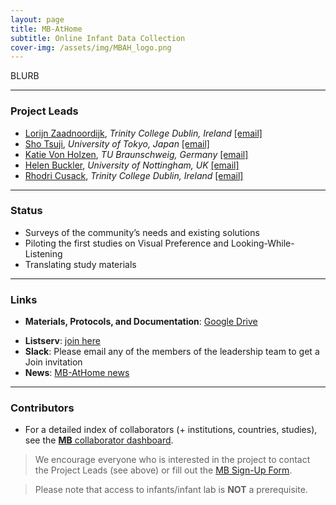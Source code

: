```yaml
---
layout: page
title: MB-AtHome
subtitle: Online Infant Data Collection
cover-img: /assets/img/MBAH_logo.png
---
```


BLURB

***
### Project Leads
* [Lorijn Zaadnoordijk](https://sites.google.com/view/lorijnzaadnoordijk/homepage), *Trinity College Dublin, Ireland* [[email]](mailto:L.Zaadnoordijk@tcd.ie)
* [Sho Tsuji](https://sites.google.com/site/tsujish), *University of Tokyo, Japan* [[email]](mailto:tsujish@gmail.com)
* [Katie Von Holzen](https://kvonholzen.github.io), *TU Braunschweig, Germany* [[email]](mailto:katie.m.vonholzen@gmail.com)
* [Helen Buckler](https://www.nottingham.ac.uk/english/people/helen.buckler), *University of Nottingham, UK* [[email]](mailto:Helen.Buckler@nottingham.ac.uk)
* [Rhodri Cusack](https://www.infantcentre.ie/who-we-are-2/our-team/prof-rhodri-cusack), *Trinity College Dublin, Ireland* [[email]](mailto:rhodricusack@cusacklab.org)


***
### Status
* Surveys of the community’s needs and existing solutions
* Piloting the first studies on Visual Preference and Looking-While-Listening
* Translating study materials


***
### Links
* **Materials, Protocols, and Documentation**: [Google Drive](https://drive.google.com/drive/folders/1IW0daOJMG37FdoGkX1l12zhjPYSmPcD5)
<!--* **Data and code**: [MB2-GitHub](https://github.com/manybabies/mb2-analysis).-->
* **Listserv**: [join here](https://groups.google.com/forum/#!forum/infantlooksathome)
* **Slack**: Please email any of the members of the leadership team to get a Join invitation
* **News**: [MB-AtHome news]({{site.baseurl}}/tags/#MB-AtHome)


****
### Contributors
* For a detailed index of collaborators (+ institutions, countries, studies), see the [**MB** collaborator dashboard](https://manybabies.shinyapps.io/shiny_mb_map/).

> We encourage everyone who is interested in the project to contact the Project Leads (see above) or fill out the [MB Sign-Up Form]({{site.baseurl}}/get_involved/).

> Please note that access to infants/infant lab is **NOT** a prerequisite.


<!-- ### Publications -->
